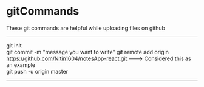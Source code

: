 # gitCommands                                                                                                                                                                       
These git commands are helpful while uploading files on github                                            
___________________________________________________________________________________________________________ 
git init  
git commit -m "message you want to write" 
git remote add origin https://github.com/Nitin1604/notesApp-react.git ---> Considered this as an example  
git push -u origin master   
____________________________________________________________________________________________________________
